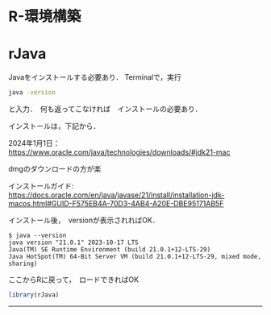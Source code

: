# R-環境構築


# rJava
Javaをインストールする必要あり． Terminalで，実行
```sh
java -version
```
と入力．　何も返ってこなければ　インストールの必要あり．

インストールは，下記から．

2024年1月1日：　https://www.oracle.com/java/technologies/downloads/#jdk21-mac

dmgのダウンロードの方が楽

インストールガイド: https://docs.oracle.com/en/java/javase/21/install/installation-jdk-macos.html#GUID-F575EB4A-70D3-4AB4-A20E-DBE95171AB5F

インストール後，　versionが表示されればOK．
```
$ java --version
java version "21.0.1" 2023-10-17 LTS
Java(TM) SE Runtime Environment (build 21.0.1+12-LTS-29)
Java HotSpot(TM) 64-Bit Server VM (build 21.0.1+12-LTS-29, mixed mode, sharing)
```
ここからRに戻って，　ロードできればOK
```r
library(rJava)
```
--------


#
